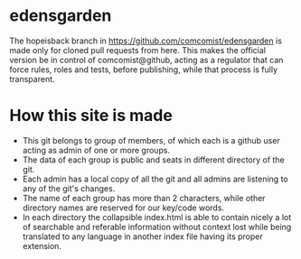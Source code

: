 # edensgarden
The hopeisback branch in https://github.com/comcomist/edensgarden is made only for cloned pull requests from here. This makes the official version be in control of comcomist@github, acting as a regulator that can force rules, roles and tests, before publishing, while that process is fully transparent.

# How this site is made
* This git belongs to group of members, of which each is a github user acting as admin of one or more groups.
* The data of each group is public and seats in different directory of the git.
* Each admin has a local copy of all the git and all admins are listening to any of the git's changes. 
* The name of each group has more than 2 characters, while other directory names are reserved for our key/code words.
* In each directory the collapsible index.html is able to contain nicely a lot of searchable and referable information without context lost while being translated to any language in another index file having its proper extension.
